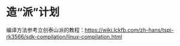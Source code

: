 # 造“派”计划
编译方法参考立创泰山派的教程：https://wiki.lckfb.com/zh-hans/tspi-rk3566/sdk-compilation/linux-compilation.html